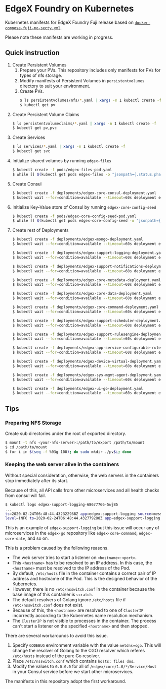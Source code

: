 # EdgeX Foundry on Kubernetes

Kubernetes manifests for EdgeX Foundry Fuji release based on [`docker-compose-fuji-no-secty.yml`](https://github.com/edgexfoundry/developer-scripts/blob/master/releases/fuji/compose-files/docker-compose-fuji-no-secty.yml).

Please note these manifests are working in progress.

## Quick instruction

1. Create Persistent Volumes
    1. Prepare your PVs. This repository includes only manifests for PVs for types of nfs storage.
    1. Modify manifests of Persistent Volumes in `persistentvolumes` directory to suit your environment.
    1. Create PVs.
        ```bash
        $ ls persistentvolumes/nfs/*.yaml | xargs -n 1 kubectl create -f
        $ kubectl get pv
        ```
1. Create Persistent Volume Claims
    ```bash
    $ ls persistentvolumeclaims/*.yaml | xargs -n 1 kubectl create -f
    $ kubectl get pv,pvc
    ```
1. Create Services
    ```bash
    $ ls services/*.yaml | xargs -n 1 kubectl create -f
    $ kubectl get svc
    ```
1. Initialize shared volumes by running `edgex-files`
    ```bash
    $ kubectl create -f pods/edgex-files-pod.yaml
    $ while [[ $(kubectl get pods edgex-files -o "jsonpath={.status.phase}") != "Succeeded" ]]; do sleep 1; done
    ```
1. Create Consul
    ```bash
    $ kubectl create -f deployments/edgex-core-consul-deployment.yaml
    $ kubectl wait --for=condition=available --timeout=60s deployment edgex-core-consul
    ```
1. Initialize Key-Value store of Consul by running `edgex-core-config-seed`
    ```bash
    $ kubectl create -f pods/edgex-core-config-seed-pod.yaml
    $ while [[ $(kubectl get pods edgex-core-config-seed -o "jsonpath={.status.phase}") != "Succeeded" ]]; do sleep 1; done
    ```
1. Create rest of Deployments
    ```bash
    $ kubectl create -f deployments/edgex-mongo-deployment.yaml
    $ kubectl wait --for=condition=available --timeout=60s deployment edgex-mongo

    $ kubectl create -f deployments/edgex-support-logging-deployment.yaml
    $ kubectl wait --for=condition=available --timeout=60s deployment edgex-support-logging

    $ kubectl create -f deployments/edgex-support-notifications-deployment.yaml
    $ kubectl wait --for=condition=available --timeout=60s deployment edgex-support-notifications

    $ kubectl create -f deployments/edgex-core-metadata-deployment.yaml
    $ kubectl wait --for=condition=available --timeout=60s deployment edgex-core-metadata

    $ kubectl create -f deployments/edgex-core-data-deployment.yaml
    $ kubectl wait --for=condition=available --timeout=60s deployment edgex-core-data

    $ kubectl create -f deployments/edgex-core-command-deployment.yaml
    $ kubectl wait --for=condition=available --timeout=60s deployment edgex-core-command

    $ kubectl create -f deployments/edgex-support-scheduler-deployment.yaml
    $ kubectl wait --for=condition=available --timeout=60s deployment edgex-support-scheduler

    $ kubectl create -f deployments/edgex-support-rulesengine-deployment.yaml
    $ kubectl wait --for=condition=available --timeout=60s deployment edgex-support-rulesengine

    $ kubectl create -f deployments/edgex-app-service-configurable-rules-deployment.yaml
    $ kubectl wait --for=condition=available --timeout=60s deployment edgex-app-service-configurable-rules

    $ kubectl create -f deployments/edgex-device-virtual-deployment.yaml
    $ kubectl wait --for=condition=available --timeout=60s deployment edgex-device-virtual

    $ kubectl create -f deployments/edgex-sys-mgmt-agent-deployment.yaml
    $ kubectl wait --for=condition=available --timeout=60s deployment edgex-sys-mgmt-agent

    $ kubectl create -f deployments/edgex-ui-go-deployment.yaml
    $ kubectl wait --for=condition=available --timeout=60s deployment edgex-ui-go
    ```
    

## Tips


### Preparing NFS Storage

Create sub directories under the root of exported directory.

```bash
$ mount -t nfs <your-nfs-server>:/path/to/export /path/to/mount
$ cd /path/to/mount
$ for i in $(seq -f %03g 100); do sudo mkdir ./pv$i; done
```


### Keeping the web server alive in the containers

Without special consideration, otherwise, the web servers in the containers stop immediately after its start.

Because of this, all API calls from other microservices and all health checks from consul will fail.

```bash
$ kubectl logs edgex-support-logging-68677766-5wj85
...
ts=2020-02-24T06:48:44.432322938Z app=edgex-support-logging source=message.go:58 msg="Service started in: 40.075685ms"
level=INFO ts=2020-02-24T06:48:44.432779288Z app=edgex-support-logging source=httpserver.go:80 msg="Web server stopped"
```

This is an example of `edgex-support-logging` but this issue will occur any of microservices in the `edgex-go` repository like `edgex-core-command`, `edgex-core-date`, and so on.

This is a problem caused by the following reasons.

* The web server tries to start a listener on `<hostname>:<port>`.
* This `<hostname>` has to be resolved to an IP address.  In this case, the `<hostname>` must be resolved to the IP address of the Pod.
* By default, `/etc/hosts` file in the container contains a correct pair of IP address and hostname of the Pod. This is the designed behavior of the Kubernetes.
* However, there is no `/etc/nsswitch.conf` in the container because the base image of this container is `scratch`.
* The default resolvers of Golang ignore `/etc/hosts` file if `/etc/nsswitch.conf` does not exist.
* Because of this, the `<hostname>` are resolved to one of `ClusterIP` incorrectly according to the Kubernetes name resolution mechanism.
* The `ClusterIP` is not visible to processes in the container. The process can't start a listener on the specified `<hostname>` and then stopped.

There are several workarounds to avoid this issue.

1. Specify `GODEBUG` environment variable with the value `netdns=cgo`. This will change the resolver of Golang to the CGO resolver which referes `/etc/hosts` instead of the pure Go resolver.
1. Place `/etc/nsswitch.conf` which contains `hosts: files dns`.
1. Modify the values to `0.0.0.0` for all of `/edgex/core/1.0/*/Service/Host` in your Consul service before we start other microservices.

The manifests in this repository adopt the first workaround.